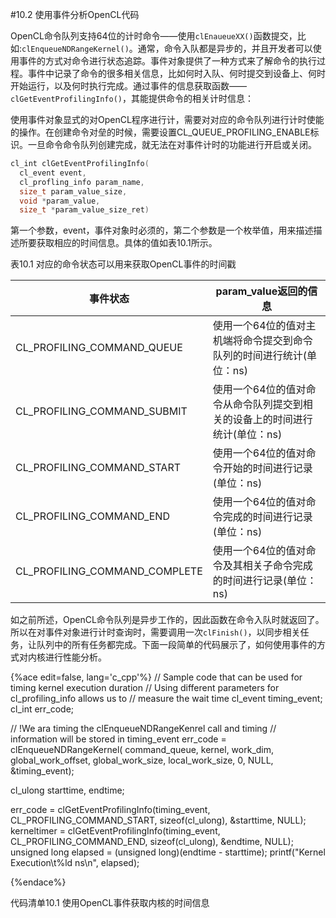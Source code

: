 #10.2 使用事件分析OpenCL代码

OpenCL命令队列支持64位的计时命令——使用`clEnaueueXX()`函数提交，比如:`clEnqueueNDRangeKernel()`。通常，命令入队都是异步的，并且开发者可以使用事件的方式对命令进行状态追踪。事件对象提供了一种方式来了解命令的执行过程。事件中记录了命令的很多相关信息，比如何时入队、何时提交到设备上、何时开始运行，以及何时执行完成。通过事件的信息获取函数——`clGetEventProfilingInfo()`，其能提供命令的相关计时信息：

使用事件对象显式的对OpenCL程序进行计，需要对对应的命令队列进行计时使能的操作。在创建命令对垒的时候，需要设置CL_QUEUE_PROFILING_ENABLE标识。一旦命令命令队列创建完成，就无法在对事件计时的功能进行开启或关闭。

```c++
cl_int clGetEventProfilingInfo(
  cl_event event,
  cl_profling_info param_name,
  size_t param_value_size,
  void *param_value,
  size_t *param_value_size_ret)
```

第一个参数，event，事件对象时必须的，第二个参数是一个枚举值，用来描述描述所要获取相应的时间信息。具体的值如表10.1所示。

表10.1 对应的命令状态可以用来获取OpenCL事件的时间戳

事件状态|param_value返回的信息
----|----
CL_PROFILING_COMMAND_QUEUE|使用一个64位的值对主机端将命令提交到命令队列的时间进行统计(单位：ns)
CL_PROFILING_COMMAND_SUBMIT|使用一个64位的值对命令从命令队列提交到相关的设备上的时间进行统计(单位：ns)
CL_PROFILING_COMMAND_START|使用一个64位的值对命令开始的时间进行记录(单位：ns)
CL_PROFILING_COMMAND_END|使用一个64位的值对命令完成的时间进行记录(单位：ns)
CL_PROFILING_COMMAND_COMPLETE|使用一个64位的值对命令及其相关子命令完成的时间进行记录(单位：ns)

如之前所述，OpenCL命令队列是异步工作的，因此函数在命令入队时就返回了。所以在对事件对象进行计时查询时，需要调用一次`clFinish()`，以同步相关任务，让队列中的所有任务都完成。下面一段简单的代码展示了，如何使用事件的方式对内核进行性能分析。

{%ace edit=false, lang='c_cpp'%}
// Sample code that can be used for timing kernel execution duration
// Using different parameters for cl_profiling_info allows us to
// measure the wait time
cl_event timing_event;
cl_int err_code;

// !We ara timing the clEnqueueNDRangeKenrel call and timing
// information will be stored in timing_event
err_code = clEnqueueNDRangeKernel(
  command_queue,
  kernel,
  work_dim,
  global_work_offset,
  global_work_size,
  local_work_size,
  0, NULL, &timing_event);
  
cl_ulong starttime, endtime;

err_code = clGetEventProfilingInfo(timing_event, CL_PROFILING_COMMAND_START, sizeof(cl_ulong), &starttime, NULL);
kerneltimer = clGetEventProfilingInfo(timing_event, CL_PROFILING_COMMAND_END, sizeof(cl_ulong), &endtime, NULL);
unsigned long elapsed = (unsigned long)(endtime - starttime);
printf("Kernel Execution\t%ld ns\n", elapsed);

{%endace%}

代码清单10.1 使用OpenCL事件获取内核的时间信息



